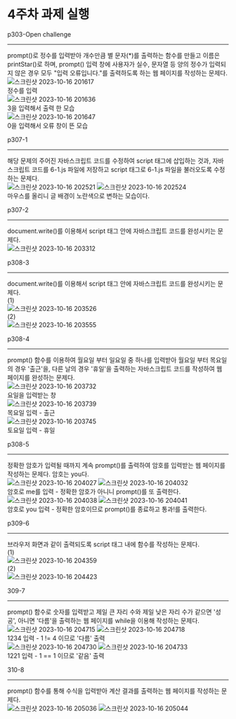 # 4주차 과제 실행
p303-Open challenge<br><hr>
prompt()로 정수를 입력받아 개수만큼 별 문자(*)를 출력하는 함수를 만들고 이름은 printStar()로 하며, prompt() 입력 창에 사용자가 실수, 문자열 등 양의 정수가 입력되지 않은 경우 모두 "입력 오류입니다."를 출력하도록 하는 웹 페이지를 작성하는 문제다.<br>
![스크린샷 2023-10-16 201617](https://github.com/Gdongu/WebPgm/assets/70313873/3917427f-f3b1-490e-9c80-c8a72e8baf08)<br>
정수를 입력<br>
![스크린샷 2023-10-16 201636](https://github.com/Gdongu/WebPgm/assets/70313873/2c037fcb-17e4-4f55-840a-190badb9fe5e)<br>
3을 입력해서 출력 한 모습<br>
![스크린샷 2023-10-16 201647](https://github.com/Gdongu/WebPgm/assets/70313873/4d03b1b1-eb0d-4282-8b53-51864815964c)
<br>0을 입력해서 오류 창이 뜬 모습

p307-1<br><hr>
해당 문제의 주어진 자바스크립트 코드를 수정하여 script 태그에 삽입하는 것과, 자바스크립트 코드를 6-1.js 파일에 저장하고 script 태그로 6-1.js 파일을 불러오도록 수정하는 문제다.<br>
![스크린샷 2023-10-16 202521](https://github.com/Gdongu/WebPgm/assets/70313873/714f4f5c-28fe-4027-8af0-3aa2f77bd69f)
![스크린샷 2023-10-16 202524](https://github.com/Gdongu/WebPgm/assets/70313873/edc0ee2d-afcf-4f1a-8cfe-5d77137599c9)
<br>마우스를 올리니 글 배경이 노란색으로 변하는 모습이다.

p307-2<br><hr>
document.write()를 이용해서 script 태그 안에 자바스크립트 코드를 완성시키는 문제다.<br>
![스크린샷 2023-10-16 203312](https://github.com/Gdongu/WebPgm/assets/70313873/003f516c-e3e7-4b8c-8a83-bb39193daf1f)<br>

p308-3<br><hr>
document.write()를 이용해서 script 태그 안에 자바스크립트 코드를 완성시키는 문제다.<br>
(1)<br>
![스크린샷 2023-10-16 203526](https://github.com/Gdongu/WebPgm/assets/70313873/722ee5ba-1005-4224-904c-b1cc93fbbc88)<br>
(2)<br>
![스크린샷 2023-10-16 203555](https://github.com/Gdongu/WebPgm/assets/70313873/c86f7618-dc93-411e-8815-bb4f2936821a)<br>

p308-4<br><hr>
prompt() 함수를 이용하여 월요일 부터 일요일 중 하나를 입력받아 월요일 부터 목요일의 경우 '출근'을, 다른 날의 경우 '휴일'을 출력하는 자바스크립트 코드를 작성하여 웹 페이지를 완성하는 문제다.<br>
![스크린샷 2023-10-16 203732](https://github.com/Gdongu/WebPgm/assets/70313873/ce50d42e-aa4c-4df3-83f9-4b7d8a78ad42)<br>
요일을 입력받는 창<br>
![스크린샷 2023-10-16 203739](https://github.com/Gdongu/WebPgm/assets/70313873/909dfbd0-aaf6-444d-ba2c-ee1357908744)<br>
목요일 입력 - 출근<br>
![스크린샷 2023-10-16 203745](https://github.com/Gdongu/WebPgm/assets/70313873/57075d9e-049c-4ad3-a84f-5c9d39d5a15e)<br>
토요일 입력 - 휴일<br>

p308-5<br><hr>
정확한 암호가 입력될 때까지 계속 prompt()를 출력하여 암호를 입력받는 웹 페이지를 작성하는 문제다. 암호는 you다.<br>
![스크린샷 2023-10-16 204027](https://github.com/Gdongu/WebPgm/assets/70313873/d28be3ab-05b4-468a-95e9-b399a3c58b33)
![스크린샷 2023-10-16 204032](https://github.com/Gdongu/WebPgm/assets/70313873/0fc2efd6-00ff-4587-ac7a-4c12c3d9c21f)<br>
암호로 me를 입력 - 정확한 암호가 아니니 prompt()를 또 출력한다.<br>
![스크린샷 2023-10-16 204038](https://github.com/Gdongu/WebPgm/assets/70313873/aa77840c-b061-45c1-8756-1a1d9424cb38)
![스크린샷 2023-10-16 204041](https://github.com/Gdongu/WebPgm/assets/70313873/ac1a3936-458f-487c-b624-f4e53ef255d6)<br>
암호로 you 입력 - 정확한 암호이므로 prompt()를 종료하고 통과!를 출력한다.<br>

p309-6<br><hr>
브라우저 화면과 같이 출력되도록 script 태그 내에 함수를 작성하는 문제다.<br>
(1)<br>
![스크린샷 2023-10-16 204359](https://github.com/Gdongu/WebPgm/assets/70313873/eea2ec32-4cad-4e49-a52f-c6cb8603e027)<br>
(2)<br>
![스크린샷 2023-10-16 204423](https://github.com/Gdongu/WebPgm/assets/70313873/3318f274-54dd-41b1-8fc0-89b5713a5dba)<br>

309-7<br><hr>
prompt() 함수로 숫자를 입력받고 제일 큰 자리 수와 제일 낮은 자리 수가 같으면 '성공', 아니면 '다름'을 출력하는 웹 페이지를 while을 이용해 작성하는 문제다.<br>
![스크린샷 2023-10-16 204715](https://github.com/Gdongu/WebPgm/assets/70313873/3c4f9c08-b08d-45f5-98cf-0bc93b0b87c8)
![스크린샷 2023-10-16 204718](https://github.com/Gdongu/WebPgm/assets/70313873/02ea5ce8-a670-4fec-82f9-19b8548daa56)<br>
1234 입력 - 1 != 4 이므로 '다름' 출력<br>
![스크린샷 2023-10-16 204730](https://github.com/Gdongu/WebPgm/assets/70313873/8a50abde-a404-4b92-84f3-c251e6bc34d8)
![스크린샷 2023-10-16 204733](https://github.com/Gdongu/WebPgm/assets/70313873/f1546718-58e5-48a3-859b-74da0f32636e)<br>
1221 입력 - 1 == 1 이므로 '같음' 출력<br>

310-8<br><hr>
prompt() 함수를 통해 수식을 입력받아 계산 결과를 출력하는 웹 페이지를 작성하는 문제다.<br>
![스크린샷 2023-10-16 205036](https://github.com/Gdongu/WebPgm/assets/70313873/6b3ebd88-72fd-4a7f-ae06-9883f0c89d2b)
![스크린샷 2023-10-16 205044](https://github.com/Gdongu/WebPgm/assets/70313873/6a0ba7de-97bb-40c1-9773-3d17d9216d08)<br>





